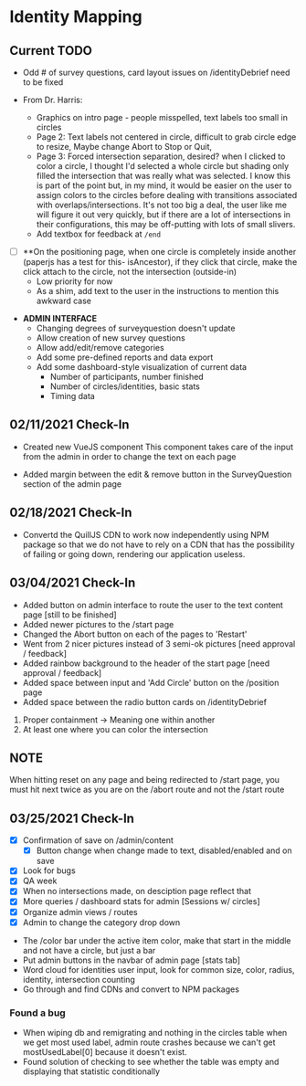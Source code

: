 # Identity Mapping

## Current TODO

-   Odd # of survey questions, card layout issues on /identityDebrief need to be fixed

-   From Dr. Harris:
    -   Graphics on intro page - people misspelled, text labels too small in circles
    -   Page 2: Text labels not centered in circle, difficult to grab circle edge to resize, Maybe change Abort to Stop or Quit,
    -   Page 3: Forced intersection separation, desired? when I clicked to color a circle, I thought I'd selected a whole circle but shading only filled the intersection that was really what was selected. I know this is part of the point but, in my mind, it would be easier on the user to assign colors to the circles before dealing with transitions associated with overlaps/intersections. It's not too big a deal, the user like me will figure it out very quickly, but if there are a lot of intersections in their configurations, this may be off-putting with lots of small slivers.
    -   Add textbox for feedback at `/end`
-   [ ] \*\*On the positioning page, when one circle is completely inside another (paperjs has a test for this- isAncestor), if they click that circle, make the click attach to the circle, not the intersection (outside-in)
    -   Low priority for now
    -   As a shim, add text to the user in the instructions to mention this awkward case
-   **ADMIN INTERFACE**
    -   Changing degrees of surveyquestion doesn't update
    -   Allow creation of new survey questions
    -   Allow add/edit/remove categories
    -   Add some pre-defined reports and data export
    -   Add some dashboard-style visualization of current data
        -   Number of participants, number finished
        -   Number of circles/identities, basic stats
        -   Timing data

## 02/11/2021 Check-In

-   Created new VueJS component
    This component takes care of the input from the admin in order to change the text on each page

-   Added margin between the edit & remove button in the SurveyQuestion section of the admin page

## 02/18/2021 Check-In

-   Convertd the QuillJS CDN to work now independently using NPM package so that we do not have to rely on a CDN that has the possibility of failing or going down, rendering our application useless.

## 03/04/2021 Check-In

-   Added button on admin interface to route the user to the text content page [still to be finished]
-   Added newer pictures to the /start page
-   Changed the Abort button on each of the pages to 'Restart'
-   Went from 2 nicer pictures instead of 3 semi-ok pictures [need approval / feedback]
-   Added rainbow background to the header of the start page [need approval / feedback]
-   Added space between input and 'Add Circle' button on the /position page
-   Added space between the radio button cards on /identityDebrief

1. Proper containment -> Meaning one within another
2. At least one where you can color the intersection

## NOTE

When hitting reset on any page and being redirected to /start page, you must hit next twice as you are on the /abort route and not the /start route

## 03/25/2021 Check-In 

- [x] Confirmation of save on /admin/content
    - [x] Button change when change made to text, disabled/enabled and on save
- [x] Look for bugs
- [x] QA week
- [x] When no intersections made, on desciption page reflect that
- [x] More queries / dashboard stats for admin [Sessions w/ circles]
- [x] Organize admin views / routes
- [x] Admin to change the category drop down

- The /color bar under the active item color, make that start in the middle and not have a circle, but just a bar
- Put admin buttons in the navbar of admin page [stats tab]
- Word cloud for identities user input, look for common size, color, radius, identity, intersection counting
- Go through and find CDNs and convert to NPM packages

### Found a bug
- When wiping db and remigrating and nothing in the circles table
when we get most used label, admin route crashes because we can't
get mostUsedLabel[0] because it doesn't exist.
- Found solution of checking to see whether the table was empty and 
displaying that statistic conditionally


